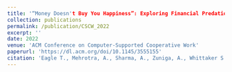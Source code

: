 ```yaml
---
title: '“Money Doesn't Buy You Happiness”: Exploring Financial Predation in Freemium Mental Health Apps'
collection: publications
permalink: /publication/CSCW_2022
excerpt: ''
date: 2022
venue: 'ACM Conference on Computer-Supported Cooperative Work'
paperurl: 'https://dl.acm.org/doi/10.1145/3555155'
citation: 'Eagle T., Mehrotra, A., Sharma, A., Zuniga, A., Whittaker S.“Money Doesn't Buy You Happiness”: Exploring Financial Predation in Freemium Mental Health Apps. ACM Conference on Computer Supported Cooperative Work and Social Computing. 2022.'
---
```

